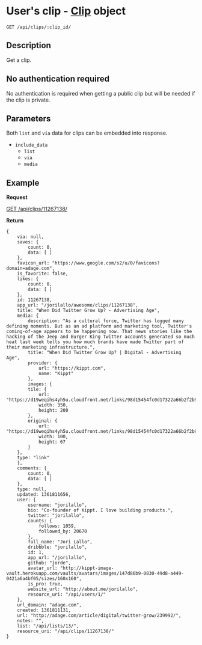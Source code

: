 # User's clip - [Clip](https://github.com/kippt/api-documentation/blob/master/objects/clip.md) object

    GET /api/clips/:clip_id/

## Description

Get a clip.

## No authentication required

No authentication is required when getting a public clip but will be needed if the clip is private.

## Parameters

Both <code>list</code> and <code>via</code> data for clips can be embedded into response.

- <code>include_data</code>
    - <code>list</code>
    - <code>via</code>
    - <code>media</code>

## Example
**Request**

[GET /api/clips/11267138/](https://grandcentral.kippt.com/api/clips/11267138/?include_data=media)

**Return**

    {
        via: null,
        saves: {
            count: 0,
            data: [ ]
        },
        favicon_url: "https://www.google.com/s2/u/0/favicons?domain=adage.com",
        is_favorite: false,
        likes: {
            count: 0,
            data: [ ]
        },
        id: 11267138,
        app_url: "/jorilallo/awesome/clips/11267138",
        title: "When Did Twitter Grow Up? - Advertising Age",
        media: {
            description: "As a cultural force, Twitter has logged many defining moments. But as an ad platform and marketing tool, Twitter's coming-of-age appears to be happening now. That news stories like the hacking of the Jeep and Burger King Twitter accounts generated so much heat last week tells you how much brands have made Twitter part of their marketing infrastructure.",
            title: "When Did Twitter Grow Up? | Digital - Advertising Age",
            provider: {
                url: "https://kippt.com",
                name: "Kippt"
            },
            images: {
            tile: {
                url: "https://d19weqihs4yh5u.cloudfront.net/links/98d15454fc0d17322a66b2f2b9e042e5613d13fe/350x200",
                width: 350,
                height: 200
            },
            original: {
                url: "https://d19weqihs4yh5u.cloudfront.net/links/98d15454fc0d17322a66b2f2b9e042e5613d13fe/original",
                width: 100,
                height: 67
            }
        },
        type: "link"
        },
        comments: {
            count: 0,
            data: [ ]
        },
        type: null,
        updated: 1361811656,
        user: {
            username: "jorilallo",
            bio: "Co-founder of Kippt. I love building products.",
            twitter: "jorilallo",
            counts: {
                follows: 1059,
                followed_by: 20670
            },
            full_name: "Jori Lallo",
            dribbble: "jorilallo",
            id: 1,
            app_url: "/jorilallo",
            github: "jorde",
            avatar_url: "http://kippt-image-vault.herokuapp.com/vaults/avatars/images/147d86b9-0830-49d8-a449-0421a6a4bf05/sizes/160x160",
            is_pro: true,
            website_url: "http://about.me/jorilallo",
            resource_uri: "/api/users/1/"
        },
        url_domain: "adage.com",
        created: 1361811131,
        url: "http://adage.com/article/digital/twitter-grow/239992/",
        notes: "",
        list: "/api/lists/13/",
        resource_uri: "/api/clips/11267138/"
    }